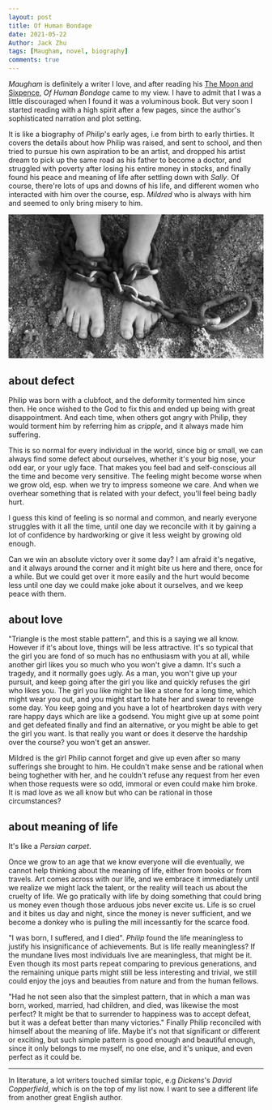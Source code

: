 ```yaml
---
layout: post
title: Of Human Bondage
date: 2021-05-22
Author: Jack Zhu
tags: [Maugham, novel, biography]
comments: true
---
```


*Maugham* is definitely a writer I love, and after reading his [The Moon and Sixpence](/moon-sixpence/), *Of Human Bondage* came to my view. I have to admit that I was a little discouraged when I found it was a voluminous book. But very soon I started reading with a high spirit after a few pages, since the author's sophisticated narration and plot setting.

It is like a biography of *Philip*'s early ages, i.e from birth to early thirties. It covers the details about how Philip was raised, and sent to school, and then tried to pursue his own aspiration to be an artist, and dropped his artist dream to pick up the same road as his father to become a doctor, and struggled with poverty after losing his entire money in stocks, and finally found his peace and meaning of life after settling down with *Sally*. Of course, there're lots of ups and downs of his life, and different women who interacted with him over the course, esp. *Mildred* who is always with him and seemed to only bring misery to him.

![bondage](../images/bondage.png)

## about defect

Philip was born with a clubfoot, and the deformity tormented him since then. He once wished to the God to fix this and ended up being with great disappointment. And each time, when others got angry with Philip, they would torment him by referring him as *cripple*, and it always made him suffering.

This is so normal for every individual in the world, since big or small, we can always find some defect about ourselves, whether it's your big nose, your odd ear, or your ugly face. That makes you feel bad and self-conscious all the time and become very sensitive. The feeling might become worse when we grow old, esp. when we try to impress someone we care. And when we overhear something that is related with your defect, you'll feel being badly hurt.

I guess this kind of feeling is so normal and common, and nearly everyone struggles with it all the time, until one day we reconcile with it by gaining a lot of confidence by hardworking or give it less weight by growing old enough. 

Can we win an absolute victory over it some day? I am afraid it's negative, and it always around the corner and it might bite us here and there, once for a while. But we could get over it more easily and the hurt would become less until one day we could make joke about it ourselves, and we keep peace with them.

## about love

"Triangle is the most stable pattern", and this is a saying we all know. However if it's about love, things will be less attractive. It's so typical that the girl you are fond of so much has no enthusiasm with you at all, while another girl likes you so much who you won't give a damn. It's such a tragedy, and it normally goes ugly. As a man, you won't give up your pursuit, and keep going after the girl you like and quickly refuses the girl who likes you. The girl you like might be like a stone for a long time, which might wear you out, and you might start to hate her and swear to revenge some day. You keep going and you have a lot of heartbroken days with very rare happy days which are like a godsend. You might give up at some point and get defeated finally and find an alternative, or you might be able to get the girl you want. Is that really you want or does it deserve the hardship over the course? you won't get an answer.

Mildred is the girl Philip cannot forget and give up even after so many sufferings she brought to him. He couldn't make sense and be rational when being toghether with her, and he couldn't refuse any request from her even when those requests were so odd, immoral or even could make him broke. It is mad love as we all know but who can be rational in those circumstances?


## about meaning of life

It's like a *Persian carpet*. 

Once we grow to an age that we know everyone will die eventually, we cannot help thinking about the meaning of life, either from books or from travels. Art comes across with our life, and we embrace it immediately until we realize we might lack the talent, or the reality will teach us about the cruelty of life. We go pratically with life by doing something that could bring us money even though those arduous jobs never excite us. Life is so cruel and it bites us day and night, since the money is never sufficient, and we become a donkey who is pulling the mill incessantly for the scarce food.

"I was born, I suffered, and I died". *Philip* found the life meaningless to justify his insignificance of achievements. But is life really meaningless? If the mundane lives most individuals live are meaningless, that might be it. Even though its most parts repeat comparing to previous generations, and the remaining unique parts might still be less interesting and trivial, we still could enjoy the joys and beauties from nature and from the human fellows.

"Had he not seen also that the simplest pattern, that in which a man was born, worked, married, had children, and died, was likewise the most perfect? It might be that to surrender to happiness was to accept defeat, but it was a defeat better than many victories." Finally Philip reconciled with himself about the meaning of life. Maybe it's not that significant or different or exciting, but such simple pattern is good enough and beautiful enough, since it only belongs to me myself, no one else, and it's unique, and even perfect as it could be.

----

In literature, a lot writers touched similar topic, e.g *Dickens*'s *David Copperfield*, which is on the top of my list now. I want to see a different life from another great English author.